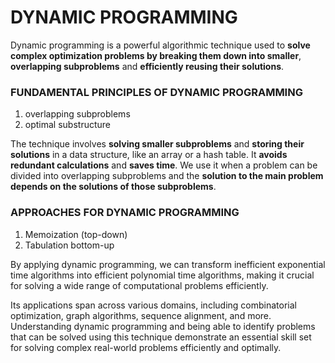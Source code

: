 # DYNAMIC PROGRAMMING
Dynamic programming is a powerful algorithmic technique used to **solve complex optimization problems by breaking them down into smaller**, **overlapping subproblems** and **efficiently reusing their solutions**. 

### FUNDAMENTAL PRINCIPLES OF DYNAMIC PROGRAMMING
1. overlapping subproblems
2. optimal substructure

The technique involves **solving smaller subproblems** and **storing their solutions** in a data structure, like an array or a hash table.  It **avoids redundant calculations** and **saves time**. We use it when a problem can be divided into overlapping subproblems and the **solution to the main problem depends on the solutions of those subproblems**.

### APPROACHES FOR DYNAMIC PROGRAMMING
1. Memoization (top-down) 
2. Tabulation bottom-up

By applying dynamic programming, we can transform inefficient exponential time algorithms into efficient polynomial time algorithms, making it crucial for solving a wide range of computational problems efficiently. 

Its applications span across various domains, including combinatorial optimization, graph algorithms, sequence alignment, and more. Understanding dynamic programming and being able to identify problems that can be solved using this technique demonstrate an essential skill set for solving complex real-world problems efficiently and optimally.
